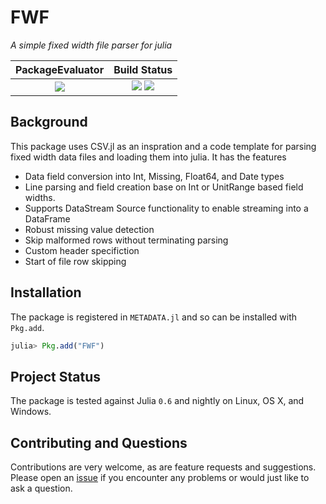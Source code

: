 #  FWF

*A simple fixed width file parser for julia*

| **PackageEvaluator**                                            | **Build Status**                                                                                |
:---------------------------------------------------------------:|:-----------------------------------------------------------------------------------------------:|
| [![][pkg-0.6-img]][pkg-0.6-url] | [![][travis-img]][travis-url] [![][codecov-img]][codecov-url] |


## Background
This package uses CSV.jl as an inspration and a code template for parsing
fixed width data files and loading them into julia.  It has the features
* Data field conversion into Int, Missing, Float64, and Date types
* Line parsing and field creation base on Int or UnitRange based field widths.
* Supports DataStream Source functionality to enable streaming into a DataFrame
* Robust missing value detection
* Skip malformed rows without terminating parsing
* Custom header specifiction
* Start of file row skipping

## Installation

The package is registered in `METADATA.jl` and so can be installed with `Pkg.add`.

```julia
julia> Pkg.add("FWF")
```

## Project Status

The package is tested against Julia `0.6` and nightly on Linux, OS X, and Windows.

## Contributing and Questions

Contributions are very welcome, as are feature requests and suggestions. Please open an
[issue][issues-url] if you encounter any problems or would just like to ask a question.


[travis-img]: https://travis-ci.org/RandomString123/FWF.jl.svg?branch=master
[travis-url]: https://travis-ci.org/RandomString123/FWF.jl?branch=master

[codecov-img]: https://codecov.io/gh/RandomString123/FWF.jl/branch/master/graph/badge.svg
[codecov-url]: https://codecov.io/gh/RandomString123/FWF.jl

[issues-url]: https://github.com/RandomString123/FWF.jl/issues

[pkg-0.6-img]: http://pkg.julialang.org/badges/FWF_0.6.svg
[pkg-0.6-url]: http://pkg.julialang.org/?pkg=FWF
